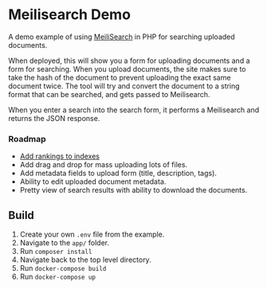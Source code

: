 Meilisearch Demo
================

A demo example of using [MeiliSearch](https://github.com/meilisearch/MeiliSearch) in PHP for 
searching uploaded documents.

When deployed, this will show you a form for uploading documents and a form for searching. 
When you upload documents, the site makes sure to take the hash of the document to prevent uploading 
the exact same document twice. The tool will try and convert the document to a string format that 
can be searched, and gets passed to Meilisearch. 

When you enter a search into the search form, it performs a Meilisearch and returns the JSON response.


### Roadmap
* [Add rankings to indexes](https://docs.meilisearch.com/references/ranking_rules.html#get-ranking-rules)
* Add drag and drop for mass uploading lots of files.
* Add metadata fields to upload form (title, description, tags).
* Ability to edit uploaded document metadata.
* Pretty view of search results with ability to download the documents.


## Build
1. Create your own `.env` file from the example.
1. Navigate to the `app/` folder.
1. Run `composer install`
1. Navigate back to the top level directory.
1. Run `docker-compose build`
1. Run `docker-compose up`
